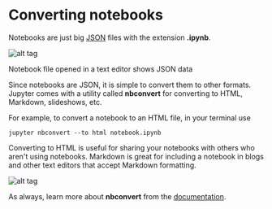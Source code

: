 # Converting notebooks

Notebooks are just big [JSON](http://www.json.org/) files with the extension **.ipynb**.

![alt tag](https://d17h27t6h515a5.cloudfront.net/topher/2016/November/5833887b_notebook-json/notebook-json.png)

Notebook file opened in a text editor shows JSON data

Since notebooks are JSON, it is simple to convert them to other formats. Jupyter comes with a utility called **nbconvert** for converting to HTML, Markdown, slideshows, etc.

For example, to convert a notebook to an HTML file, in your terminal use

```
jupyter nbconvert --to html notebook.ipynb
```

Converting to HTML is useful for sharing your notebooks with others who aren't using notebooks. Markdown is great for including a notebook in blogs and other text editors that accept Markdown formatting.

![alt tag](https://d17h27t6h515a5.cloudfront.net/topher/2016/November/58338a48_nbconvert-example/nbconvert-example.png)

As always, learn more about **nbconvert** from the [documentation](https://nbconvert.readthedocs.io/en/latest/usage.html).
